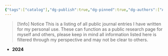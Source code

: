 ```yaml
---
{"tags":["catalog"],"dg-publish":true,"dg-pinned":true,"dg-authors":["Atri"],"permalink":"/public-journal/public-journal/","pinned":true,"dgPassFrontmatter":true,"created":"2024-03-05T10:58:56.915-05:00","updated":"2024-03-07T17:29:10.613-05:00"}
---
```


> [!info] Notice
This is a listing of all public journal entries I have written for my personal use. These can function as a public research page for myself and others, please keep in mind all information listed here is filtered through my perspective and may not be clear to others.


- **2024**


